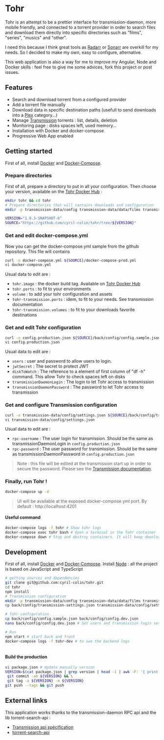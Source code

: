 # Tohr

Tohr is an attempt to be a prettier interface for transmission-daemon, more mobile
friendly, and connected to a torrent provider in order to search files and download
them directly into specific directories such as "films", "series", "musics" and "other".

I need this because I think great tools as [Radarr](https://radarr.video/) or [Sonarr](https://sonarr.tv/)
are overkill for my needs. So I decided to make my own, easy to configure, alternative.

This web application is also a way for me to improve my Angular, Node and Docker skills : feel free to give me some
advices, fork this project or post issues.


## Features
- Search and download torrent from a configured provider
- Add a torrent file manually
- Download data in specific destination paths (usefull to send downloads into a [Plex](https://www.plex.tv/) category...)
- Manage [Transmission](https://hub.docker.com/r/linuxserver/transmission/) torrents : list, details, deletion
- Monitoring page : disks spaces left, used memory...
- Installation with Docker and docker-compose
- Progressive Web App enabled


## Getting started
First of all, install [Docker](https://docs.docker.com/engine/install/ubuntu/) and [Docker-Compose](https://docs.docker.com/compose/install/).


### Prepare directories
First of all, prepare a directory to put in all your configuration.
Then choose your version, available on the [Tohr Docker Hub](https://hub.docker.com/r/coyotetuba/tohr) : 
```bash
mkdir tohr && cd tohr
# Prepare directories that will contains downloads and configuration
mkdir -p transmission-data/config transmission-data/data/films transmission-data/data/musics transmission-data/data/series transmission-data/data/other

VERSION="1.0.3-SNAPSHOT-6"
SOURCE="https://github.com/cyril-colin/tohr/tree/${VERSION}"
```


### Get and edit docker-compose.yml
Now you can get the docker-compose.yml sample from the github repository. This file will contains
```bash
curl -o docker-compose.yml ${SOURCE}/docker-compose-prod.yml
vi docker-compose.yml
```
Usual data to edit are :
  - ``tohr.image`` : the docker build tag. Available on [Tohr Docker Hub](https://hub.docker.com/r/coyotetuba/tohr)
  - ``tohr.ports`` : to fit to your environments
  - ``volume`` : to add your tohr configuration and assets
  - ``tohr-transmission.ports`` : idem, to fit to your needs. See transmission documentation
  - ``tohr-transmission.volumes`` : to fit to your downloads favorite destinations


### Get and edit Tohr configuration
```bash
curl -o config.production.json ${SOURCE}/back/config/config.sample.json
vi config.production.json
```
Usual data to edit are :
  - ``users`` : user and password to allow users to login.
  - ``jwtSecret`` : The secret to protect JWT
  - ``diskToWatch`` : The reference to a element of first column 
    of "df -h" command. This allow Tohr to check spaces left 
    on disks
  - ``transmissionDaemonLogin`` : The login to let Tohr access to
    transmission
  - ``transmissionDaemonPassword`` : The password to let Tohr access
    to transmission


### Get and configure Transmission configuration
```bash
curl -o transmission-data/config/settings.json ${SOURCE}/back/config/transmission-settings.json
vi transmission-data/config/settings.json
```
Usual data to edit are :
  - ``rpc-username`` : The user login for transmission. Should be the same as transmissionDaemonLogin in `config.production.json`
  - ``rpc-password`` : The user password for transmission. Should be the same as transmissionDaemonPassword in `config.production.json`
> Note : this file will be edited at the transmission start up in order to secure the password. Please see the [Transmission documentation](https://hub.docker.com/r/linuxserver/transmission/).


### Finally, run Tohr !
```bash
docker-compose up -d
```
> UI will be available at the exposed docker-compose.yml port. By default : http://localhost:4201


#### Useful command
```bash
docker-compose logs -f tohr # Show tohr logs
docker-compose exec tohr bash # Open a terminal in the Tohr container
docker-compose down # Stop and destroy containers. It will keep downloaded files
```



## Development
First of all, install [Docker](https://docs.docker.com/engine/install/ubuntu/) and [Docker-Compose](https://docs.docker.com/compose/install/).
Install [Node](https://nodejs.org/en/download/) : all the project is based on JavaScript and TypeScript


```bash
# getting sources and dependencies
git clone git@github.com:cyril-colin/tohr.git
cd tohr
npm install
# Transmission configuration
mkdir -p transmission-data/config transmission-data/data/films transmission-data/data/musics transmission-data/data/series transmission-data/data/other
cp back/config/transmission-settings.json transmission-data/config/settings.json

# Tohr configuration
cp back/config/config.sample.json back/config/config.dev.json
nano back/config/config.dev.json # Set users and transmission login settings.

# Run
npm start # start back and front
docker-compose logs -f tohr-dev # to see the backend logs
  
```




#### Build the production
```bash
vi package.json # Update manually version
VERSION=$(cat package.json | grep version | head -1 | awk -F: '{ print $2 }' | sed 's/[",]//g' | tr -d '[[:space:]]') &&\
 git commit -am ${VERSION} && \
 git tag -a ${VERSION} -m ${VERSION} 
git push --tags && git push
```


## External links

This application works thanks to the transmission-daemon RPC api and the lib torrent-search-api :
- [Transmission api spécification](https://github.com/transmission/transmission/blob/master/extras/rpc-spec.txt)
- [torrent-search-api](https://github.com/JimmyLaurent/torrent-search-api)




